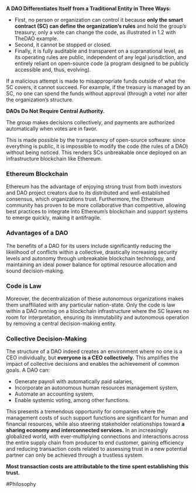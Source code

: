 **A DAO Differentiates Itself from a Traditional Entity in Three Ways:**

- First, no person or organization can control it because **only the smart contract (SC) can define the organization’s rules** and hold the group’s treasury; only a vote can change the code, as illustrated in 1.2 with TheDAO example.
- Second, it cannot be stopped or closed.
- Finally, it is fully auditable and transparent on a supranational level, as its operating rules are public, independent of any legal jurisdiction, and entirely reliant on open-source code (a program designed to be publicly accessible and, thus, evolving).

If a malicious attempt is made to misappropriate funds outside of what the SC covers, it cannot succeed. For example, if the treasury is managed by an SC, no one can spend the funds without approval (through a vote) nor alter the organization’s structure.

**DAOs Do Not Require Central Authority.**

The group makes decisions collectively, and payments are authorized automatically when votes are in favor.

This is made possible by the transparency of open-source software: since everything is public, it is impossible to modify the code (the rules of a DAO) without being noticed. This renders SCs unbreakable once deployed on an infrastructure blockchain like Ethereum.

### Ethereum Blockchain
Ethereum has the advantage of enjoying strong trust from both investors and DAO project creators due to its distributed and well-established consensus, which organizations trust. Furthermore, the Ethereum community has proven to be more collaborative than competitive, allowing best practices to integrate into Ethereum’s blockchain and support systems to emerge quickly, making it antifragile.

### Advantages of a DAO
The benefits of a DAO for its users include significantly reducing the likelihood of conflicts within a collective, drastically increasing security levels and autonomy through unbreakable blockchain technology, and maintaining an ideal power balance for optimal resource allocation and sound decision-making.

### Code is Law
Moreover, the decentralization of these autonomous organizations makes them unaffiliated with any particular nation-state. Only the code is law within a DAO running on a blockchain infrastructure where the SC leaves no room for interpretation, ensuring its immutability and autonomous operation by removing a central decision-making entity.

### Collective Decision-Making
The structure of a DAO indeed creates an environment where no one is a CEO individually, but **everyone is a CEO collectively.** This amplifies the impact of collective decisions and enables the achievement of common goals. A DAO can:
- Generate payroll with automatically paid salaries,
- Incorporate an autonomous human resources management system,
- Automate an accounting system,
- Enable systemic voting, among other functions.

This presents a tremendous opportunity for companies where the management costs of such support functions are significant for human and financial resources, while also steering stakeholder relationships toward **a sharing economy and interconnected services.** In an increasingly globalized world, with ever-multiplying connections and interactions across the entire supply chain from producer to end customer, gaining efficiency and reducing transaction costs related to assessing trust in a new potential partner can only be achieved through a trustless system.

**Most transaction costs are attributable to the time spent establishing this trust.**

#Philosophy